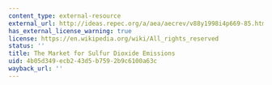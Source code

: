 ```yaml
---
content_type: external-resource
external_url: http://ideas.repec.org/a/aea/aecrev/v88y1998i4p669-85.html
has_external_license_warning: true
license: https://en.wikipedia.org/wiki/All_rights_reserved
status: ''
title: The Market for Sulfur Dioxide Emissions
uid: 4b05d349-ecb2-43d5-b759-2b9c6100a63c
wayback_url: ''
---
```

